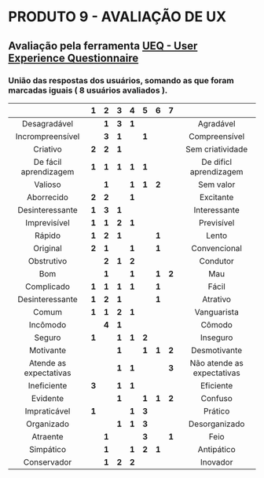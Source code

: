 # PRODUTO 9 - AVALIAÇÃO DE UX
## Avaliação pela ferramenta [UEQ - User Experience Questionnaire](https://www.ueq-online.org/)


### União das respostas dos usuários, somando as que foram marcadas iguais ( 8 usuários avaliados ).
|                        |   1   |   2   |   3   |   4   |   5   |   6   |   7   |                            |
| :---:                  | :---: | :---: | :---: | :---: | :---: | :---: | :---: | :---:                      |
| Desagradável           |       | **1** | **3** | **1** |       |       |       | Agradável                  |
| Incrompreensível       |       | **3** | **1** |       | **1** |       |       | Compreensível              |
| Criativo               | **2** | **2** | **1** |       |       |       |       | Sem criatividade           |
| De fácil aprendizagem  | **1** | **1** | **1** | **1** | **1** |       |       | De dificl aprendizagem     |
| Valioso                |       | **1** |       | **1** | **1** | **2** |       | Sem valor                  |
| Aborrecido             | **2** | **2** |       | **1** |       |       |       | Excitante                  |
| Desinteressante        | **1** | **3** | **1** |       |       |       |       | Interessante               |
| Imprevisível           | **1** | **1** | **2** | **1** |       |       |       | Previsível                 |
| Rápido                 | **1** | **2** | **1** |       |       | **1** |       | Lento                      |
| Original               | **2** | **1** |       | **1** |       | **1** |       | Convencional               |
| Obstrutivo             |       | **2** | **1** | **2** |       |       |       | Condutor                   |
| Bom                    |       | **1** |       | **1** |       | **1** | **2** | Mau                        |
| Complicado             | **1** | **1** | **1** | **1** |       | **1** |       | Fácil                      |
| Desinteressante        | **1** | **2** | **1** |       |       | **1** |       | Atrativo                   |
| Comum                  | **1** | **1** | **2** | **1** |       |       |       | Vanguarista                |
| Incômodo               |       | **4** | **1** |       |       |       |       | Cômodo                     |
| Seguro                 | **1** |       | **1** | **1** | **2** |       |       | Inseguro                   |
| Motivante              |       |       | **1** |       | **1** | **1** | **2** | Desmotivante               |
| Atende as expectativas |       |       | **1** | **1** |       |       | **3** | Não atende as expectativas |
| Ineficiente            | **3** |       | **1** | **1** |       |       |       | Eficiente                  |
| Evidente               |       |       | **1** |       | **1** | **1** | **2** | Confuso                    |
| Impraticável           | **1** |       |       | **1** | **3** |       |       | Prático                    |
| Organizado             |       |       | **1** | **1** | **3** |       |       | Desorganizado              |
| Atraente               |       | **1** |       |       | **3** |       | **1** | Feio                       |
| Simpático              |       | **1** |       | **1** | **2** | **1** |       | Antipático                 |
| Conservador            |       | **1** | **2** | **2** |       |       |       | Inovador                   |
